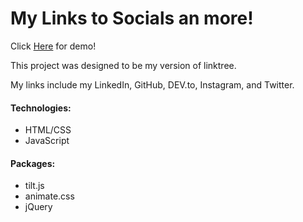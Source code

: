 # My Links to Socials an more!

Click [Here](http://joshdaos.links.com/) for demo!

This project was designed to be my version of linktree.

My links include my LinkedIn, GitHub, DEV.to, Instagram, and Twitter.

#### Technologies:
- HTML/CSS
- JavaScript

#### Packages:
- tilt.js
- animate.css
- jQuery
